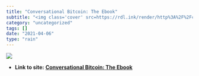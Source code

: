 ```yaml
---
title: "Conversational Bitcoin: The Ebook"
subtitle: "<img class='cover' src=https://rdl.ink/render/http%3A%2F%2Fcoindale.com%2Fbitcoinbook>"
category: "uncategorized"
tags: []
date: "2021-04-06"
type: "rain"
---
```

<img class="cover" src=https://rdl.ink/render/http%3A%2F%2Fcoindale.com%2Fbitcoinbook>


* **Link to site:** **[Conversational Bitcoin: The Ebook](http://coindale.com/bitcoinbook)**